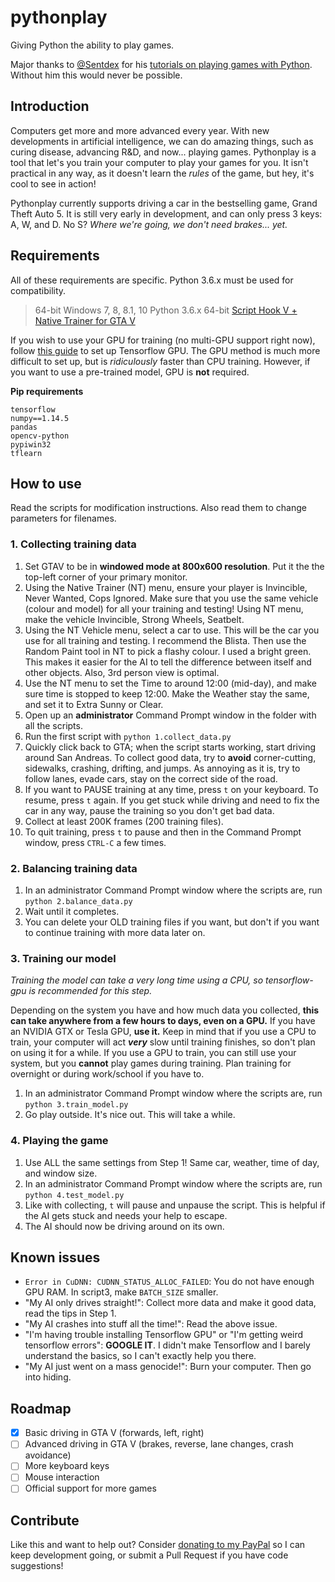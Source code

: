 # pythonplay
Giving Python the ability to play games.

Major thanks to [@Sentdex](https://github.com/Sentdex) for his [tutorials on playing games with Python](https://pythonprogramming.net/game-frames-open-cv-python-plays-gta-v/). Without him this would never be possible.

## Introduction

Computers get more and more advanced every year. With new developments in artificial intelligence, we can do amazing things, such as curing disease, advancing R&D, and now... playing games. Pythonplay is a tool that let's you train your computer to play your games for you. It isn't practical in any way, as it doesn't learn the *rules* of the game, but hey, it's cool to see in action!

Pythonplay currently supports driving a car in the bestselling game, Grand Theft Auto 5. It is still very early in development, and can only press 3 keys: A, W, and D. No S? *Where we're going, we don't need brakes... yet.*

## Requirements

All of these requirements are specific. Python 3.6.x must be used for compatibility.

> 64-bit Windows 7, 8, 8.1, 10
> Python 3.6.x 64-bit
> [Script Hook V + Native Trainer for GTA V](https://www.gta5-mods.com/tools/script-hook-v)

If you wish to use your GPU for training (no multi-GPU support right now), follow [this guide](https://www.tensorflow.org/install/install_windows) to set up Tensorflow GPU. The GPU method is much more difficult to set up, but is *ridiculously* faster than CPU training. However, if you want to use a pre-trained model, GPU is **not** required.

**Pip requirements**

    tensorflow
    numpy==1.14.5
    pandas
    opencv-python
    pypiwin32
    tflearn

## How to use

Read the scripts for modification instructions. Also read them to change parameters for filenames.

### 1. Collecting training data

1. Set GTAV to be in **windowed mode at 800x600 resolution**. Put it the the top-left corner of your primary monitor.
2. Using the Native Trainer (NT) menu, ensure your player is Invincible, Never Wanted, Cops Ignored. Make sure that you use the same vehicle (colour and model) for all your training and testing! Using NT menu, make the vehicle Invincible, Strong Wheels, Seatbelt.
3. Using the NT Vehicle menu, select a car to use. This will be the car you use for all training and testing. I recommend the Blista. Then use the Random Paint tool in NT to pick a flashy colour. I used a bright green. This makes it easier for the AI to tell the difference between itself and other objects. Also, 3rd person view is optimal.
4. Use the NT menu to set the Time to around 12:00 (mid-day), and make sure time is stopped to keep 12:00. Make the Weather stay the same, and set it to Extra Sunny or Clear.
4. Open up an **administrator** Command Prompt window in the folder with all the scripts.
5. Run the first script with `python 1.collect_data.py`
6. Quickly click back to GTA; when the script starts working, start driving around San Andreas. To collect good data, try to **avoid** corner-cutting, sidewalks, crashing, drifting, and jumps. As annoying as it is, try to follow lanes, evade cars, stay on the correct side of the road.
7. If you want to PAUSE training at any time, press `t` on your keyboard. To resume, press `t` again. If you get stuck while driving and need to fix the car in any way, pause the training so you don't get bad data.
8. Collect at least 200K frames (200 training files).
9. To quit training, press `t` to pause and then in the Command Prompt window, press `CTRL-C` a few times.

### 2. Balancing training data

1. In an administrator Command Prompt window where the scripts are, run `python 2.balance_data.py`
2. Wait until it completes.
3. You can delete your OLD training files if you want, but don't if you want to continue training with more data later on.

### 3. Training our model

*Training the model can take a very long time using a CPU, so tensorflow-gpu is recommended for this step.*

Depending on the system you have and how much data you collected, **this can take anywhere from a few hours to days, even on a GPU.** If you have an NVIDIA GTX or Tesla GPU, **use it.** Keep in mind that if you use a CPU to train, your computer will act ***very*** slow until training finishes, so don't plan on using it for a while. If you use a GPU to train, you can still use your system, but you **cannot** play games during training. Plan training for overnight or during work/school if you have to.

1. In an administrator Command Prompt window where the scripts are, run `python 3.train_model.py`
2. Go play outside. It's nice out. This will take a while.

### 4. Playing the game

1. Use ALL the same settings from Step 1! Same car, weather, time of day, and window size.
2. In an administrator Command Prompt window where the scripts are, run `python 4.test_model.py`
3. Like with collecting, `t` will pause and unpause the script. This is helpful if the AI gets stuck and needs your help to escape.
4. The AI should now be driving around on its own.

## Known issues

- `Error in CuDNN: CUDNN_STATUS_ALLOC_FAILED`: You do not have enough GPU RAM. In script3, make `BATCH_SIZE` smaller.
- "My AI only drives straight!": Collect more data and make it good data, read the tips in Step 1.
- "My AI crashes into stuff all the time!": Read the above issue.
- "I'm having trouble installing Tensorflow GPU" or "I'm getting weird tensorflow errors": **GOOGLE IT**. I didn't make Tensorflow and I barely understand the basics, so I can't exactly help you there.
- "My AI just went on a mass genocide!": Burn your computer. Then go into hiding.

## Roadmap

- [x] Basic driving in GTA V (forwards, left, right)
- [ ] Advanced driving in GTA V (brakes, reverse, lane changes, crash avoidance)
- [ ] More keyboard keys
- [ ] Mouse interaction
- [ ] Official support for more games

## Contribute

Like this and want to help out? Consider [donating to my PayPal](https://paypal.me/jmoore235) so I can keep development going, or submit a Pull Request if you have code suggestions!